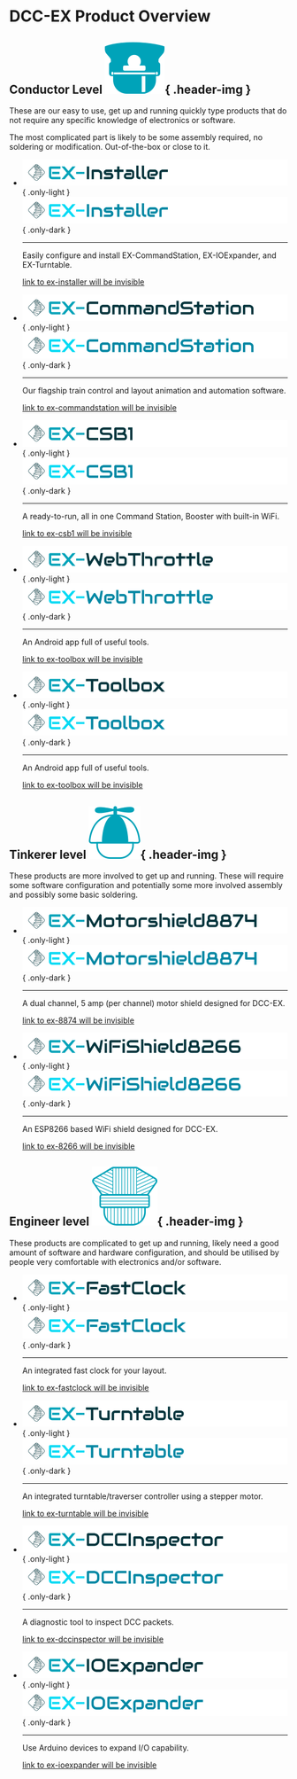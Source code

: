 # DCC-EX Product Overview

## Conductor Level ![Conductor Icon](/_static/images/levels/conductor.png){ .header-img }

These are our easy to use, get up and running quickly type products that do not require any specific knowledge of electronics or software.

The most complicated part is likely to be some assembly required, no soldering or modification. Out-of-the-box or close to it.

<div class="grid cards clickable" markdown>

- ![EX-Installer Logo](/_static/images/logos/product-logo-ex-installer-only-light.png){ .only-light }
  ![EX-Installer Logo](/_static/images/logos/product-logo-ex-installer-only-dark.png){ .only-dark }

    ---

    Easily configure and install EX-CommandStation, EX-IOExpander, and EX-Turntable.

    [link to ex-installer will be invisible](#)

- ![EX-CommandStation Logo](/_static/images/logos/product-logo-ex-commandstation-only-light.png){ .only-light }
  ![EX-CommandStation Logo](/_static/images/logos/product-logo-ex-commandstation-only-dark.png){ .only-dark }

    ---

    Our flagship train control and layout animation and automation software.

    [link to ex-commandstation will be invisible](/products/ex-commandstation/0-overview.md)

- ![EX-CSB1 Logo](/_static/images/logos/product-logo-ex-csb1-only-light.png){ .only-light }
  ![EX-CSB1 Logo](/_static/images/logos/product-logo-ex-csb1-only-dark.png){ .only-dark }

    ---

    A ready-to-run, all in one Command Station, Booster with built-in WiFi.

    [link to ex-csb1 will be invisible](/products/ex-commandstation/1-ex-csb1.md)

- ![EX-WebThrottle Logo](/_static/images/logos/product-logo-ex-webthrottle-only-light.png){ .only-light }
  ![EX-WebThrottle Logo](/_static/images/logos/product-logo-ex-webthrottle-only-dark.png){ .only-dark }

    ---

    An Android app full of useful tools.

    [link to ex-toolbox will be invisible](#)

- ![EX-Toolbox Logo](/_static/images/logos/product-logo-ex-toolbox-only-light.png){ .only-light }
  ![EX-Toolbox Logo](/_static/images/logos/product-logo-ex-toolbox-only-dark.png){ .only-dark }

    ---

    An Android app full of useful tools.

    [link to ex-toolbox will be invisible](#)

</div>

## Tinkerer level ![Conductor Icon](/_static/images/levels/tinkerer.png){ .header-img }

These products are more involved to get up and running. These will require some software configuration and potentially some more involved assembly and possibly some basic soldering.

<div class="grid cards clickable" markdown>

- ![EX-8874 Logo](/_static/images/logos/product-logo-ex-motorshield8874-only-light.png){ .only-light }
  ![EX-8874 Logo](/_static/images/logos/product-logo-ex-motorshield8874-only-dark.png){ .only-dark }

    ---

    A dual channel, 5 amp (per channel) motor shield designed for DCC-EX.

    [link to ex-8874 will be invisible](#)

- ![EX-8266 Logo](/_static/images/logos/product-logo-ex-wifishield8266-only-light.png){ .only-light }
  ![EX-8266 Logo](/_static/images/logos/product-logo-ex-wifishield8266-only-dark.png){ .only-dark }

    ---

    An ESP8266 based WiFi shield designed for DCC-EX.

    [link to ex-8266 will be invisible](#)

</div>

## Engineer level ![Conductor Icon](/_static/images/levels/engineer.png){ .header-img }

These products are complicated to get up and running, likely need a good amount of software and hardware configuration, and should be utilised by people very comfortable with electronics and/or software.

<div class="grid cards clickable" markdown>

- ![EX-FastClock Logo](/_static/images/logos/product-logo-ex-fastclock-only-light.png){ .only-light }
  ![EX-FastClock Logo](/_static/images/logos/product-logo-ex-fastclock-only-dark.png){ .only-dark }

    ---

    An integrated fast clock for your layout.

    [link to ex-fastclock will be invisible](/products/ex-fastclock/01-overview.md)

- ![EX-Turntable Logo](/_static/images/logos/product-logo-ex-turntable-only-light.png){ .only-light }
  ![EX-Turntable Logo](/_static/images/logos/product-logo-ex-turntable-only-dark.png){ .only-dark }

    ---

    An integrated turntable/traverser controller using a stepper motor.

    [link to ex-turntable will be invisible](/products/ex-turntable/ex-turntable.md)

- ![EX-DCCInspector Logo](/_static/images/logos/product-logo-ex-dccinspector-only-light.png){ .only-light }
  ![EX-DCCInspector Logo](/_static/images/logos/product-logo-ex-dccinspector-only-dark.png){ .only-dark }

    ---

    A diagnostic tool to inspect DCC packets.

    [link to ex-dccinspector will be invisible](#)

- ![EX-IOExpander Logo](/_static/images/logos/product-logo-ex-ioexpander-only-light.png){ .only-light }
  ![EX-IOExpander Logo](/_static/images/logos/product-logo-ex-ioexpander-only-dark.png){ .only-dark }

    ---

    Use Arduino devices to expand I/O capability.

    [link to ex-ioexpander will be invisible](/products/ex-ioexpander/ex-ioexpander.md)

</div>
